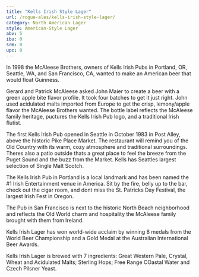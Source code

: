 ```yaml
---
title: "Kells Irish Style Lager"
url: /rogue-ales/kells-irish-style-lager/
category: North American Lager
style: American-Style Lager
abv: 5
ibu: 0
srm: 0
upc: 0
---
```

In 1998 the McAleese Brothers, owners of Kells Irish Pubs in Portland, OR, Seattle, WA, and San Francisco, CA, wanted to make an American beer that would float Guinness. 

Gerard and Patrick McAleese asked John Maier to create a beer with a green apple bite flavor profile. It took four batches to get it just right. John used acidulated malts imported from Europe to get the crisp, lemony/apple flavor the McAleese Brothers wanted. The bottle label reflects the McAleese family heritage, puctures the Kells Irish Pub logo, and a traditional Irish flutist. 

The first Kells Irish Pub opened in Seattle in October 1983 in Post Alley, above the historic Pike Place Market. The restaurant will remind you of the Old Country with its warm, cozy atmosphere and traditional surroundings. Theres also a patio outside thats a great place to feel the breeze from the Puget Sound and the buzz from the Market. Kells has Seattles largest selection of Single Malt Scotch. 

The Kells Irish Pub in Portland is a local landmark and has been named the #1 Irish Entertainment venue in America. Sit by the fire, belly up to the bar, check out the cigar room, and dont miss the St. Patricks Day Festival, the largest Irish Fest in Oregon. 

The Pub in San Francisco is next to the historic North Beach neighborhood and reflects the Old World charm and hospitality the McAleese family brought with them from Ireland. 

Kells Irish Lager has won world-wide acclaim by winning 8 medals from the World Beer Championship and a Gold Medal at the Australian International Beer Awards. 

Kells Irish Lager is brewed with 7 ingredients: Great Western Pale, Crystal, Wheat and Acidulated Malts; Sterling Hops; Free Range COastal Water and Czech Pilsner Yeast.
